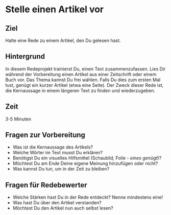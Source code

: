
# Stelle einen Artikel vor

## Ziel

Halte eine Rede zu einem Artikel, den Du gelesen hast.

## Hintergrund

In diesem Redeprojekt trainierst Du, einen Text zusammenzufassen. Lies Dir während der Vorbereitung einen Artikel aus einer Zeitschrift oder einem Buch vor. Das Thema kannst Du frei wählen. Falls Du dies zum ersten Mal tust, genügt ein kurzer Artikel (etwa eine Seite). Der Zweck dieser Rede ist, die Kernaussage in einem längeren Text zu finden und wiederzugeben.

## Zeit

3-5 Minuten

## Fragen zur Vorbereitung

* Was ist die Kernaussage des Artikels?
* Welche Wörter im Text musst Du erklären?
* Benötigst Du ein visuelles Hilfsmittel (Schaubild, Folie - *eines genügt*)?
* Möchtest Du am Ende Deine eigene Meinung hinzufügen oder nicht?
* Was kannst Du tun, um in der Zeit zu bleiben?


## Fragen für Redebewerter

* Welche Stärken hast Du in der Rede entdeckt? Nenne mindestens eine!
* Was hast Du über den Artikel verstanden?
* Möchtest Du den Artikel nun auch selbst lesen?
